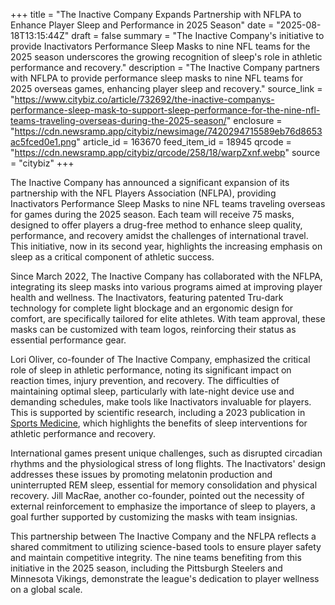 +++
title = "The Inactive Company Expands Partnership with NFLPA to Enhance Player Sleep and Performance in 2025 Season"
date = "2025-08-18T13:15:44Z"
draft = false
summary = "The Inactive Company's initiative to provide Inactivators Performance Sleep Masks to nine NFL teams for the 2025 season underscores the growing recognition of sleep's role in athletic performance and recovery."
description = "The Inactive Company partners with NFLPA to provide performance sleep masks to nine NFL teams for 2025 overseas games, enhancing player sleep and recovery."
source_link = "https://www.citybiz.co/article/732692/the-inactive-companys-performance-sleep-mask-to-support-sleep-performance-for-the-nine-nfl-teams-traveling-overseas-during-the-2025-season/"
enclosure = "https://cdn.newsramp.app/citybiz/newsimage/7420294715589eb76d8653ac5fced0e1.png"
article_id = 163670
feed_item_id = 18945
qrcode = "https://cdn.newsramp.app/citybiz/qrcode/258/18/warpZxnf.webp"
source = "citybiz"
+++

<p>The Inactive Company has announced a significant expansion of its partnership with the NFL Players Association (NFLPA), providing Inactivators Performance Sleep Masks to nine NFL teams traveling overseas for games during the 2025 season. Each team will receive 75 masks, designed to offer players a drug-free method to enhance sleep quality, performance, and recovery amidst the challenges of international travel. This initiative, now in its second year, highlights the increasing emphasis on sleep as a critical component of athletic success.</p><p>Since March 2022, The Inactive Company has collaborated with the NFLPA, integrating its sleep masks into various programs aimed at improving player health and wellness. The Inactivators, featuring patented Tru-dark technology for complete light blockage and an ergonomic design for comfort, are specifically tailored for elite athletes. With team approval, these masks can be customized with team logos, reinforcing their status as essential performance gear.</p><p>Lori Oliver, co-founder of The Inactive Company, emphasized the critical role of sleep in athletic performance, noting its significant impact on reaction times, injury prevention, and recovery. The difficulties of maintaining optimal sleep, particularly with late-night device use and demanding schedules, make tools like Inactivators invaluable for players. This is supported by scientific research, including a 2023 publication in <a href="https://www.sportsmedicine.com" rel="nofollow" target="_blank">Sports Medicine</a>, which highlights the benefits of sleep interventions for athletic performance and recovery.</p><p>International games present unique challenges, such as disrupted circadian rhythms and the physiological stress of long flights. The Inactivators' design addresses these issues by promoting melatonin production and uninterrupted REM sleep, essential for memory consolidation and physical recovery. Jill MacRae, another co-founder, pointed out the necessity of external reinforcement to emphasize the importance of sleep to players, a goal further supported by customizing the masks with team insignias.</p><p>This partnership between The Inactive Company and the NFLPA reflects a shared commitment to utilizing science-based tools to ensure player safety and maintain competitive integrity. The nine teams benefiting from this initiative in the 2025 season, including the Pittsburgh Steelers and Minnesota Vikings, demonstrate the league's dedication to player wellness on a global scale.</p>